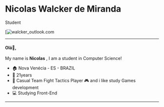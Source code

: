 # Nicolas Walcker de Miranda

Student 

[![walcker_outlook.com](https://img.shields.io/badge/walcker_@outlook.com-c14438?style=flat-square&logo=Outlook&logoColor=white&link=walcker_@outlook.com)
***





#### Olá:wave:,

My name is **Nicolas** , I am a student in Computer Science!

- :house: Nova Venécia - ES - BRAZIL
- :adult: 21years
- :memo: Casual Team Fight Tactics Player 🎮 and i like study Games development
- :computer: Studying Front-End


***




